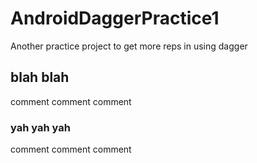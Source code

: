 # AndroidDaggerPractice1
Another practice project to get more reps in using dagger
## blah blah
comment comment comment
### yah yah yah
comment comment comment
